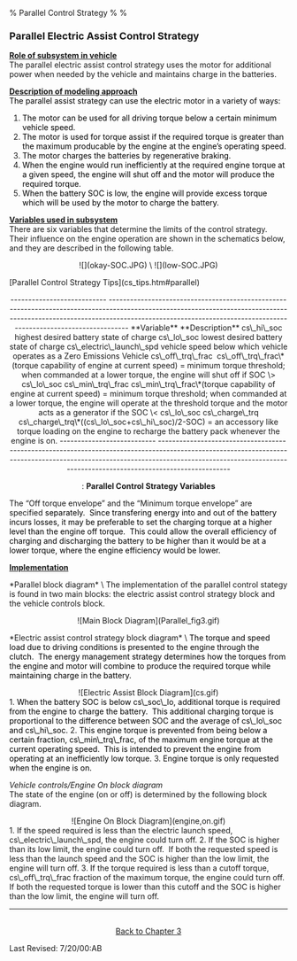 % Parallel Control Strategy
% 
% 

### **<font size="+1">Parallel Electric Assist Control Strategy</font>**

**<u>Role of subsystem in vehicle</u>** \
The parallel electric assist control strategy uses the motor for
additional power when needed by the vehicle and maintains charge in the
batteries.

**<u>Description of modeling approach</u>** \
<font color="#000000">The parallel assist strategy can use the electric
motor in a variety of ways:</font>

1.  <font color="#000000">The motor can be used for all driving torque
    below a certain minimum vehicle speed.</font>
2.  <font color="#000000">The motor is used for torque assist if the
    required torque is greater than the maximum producable by the engine
    at the engine’s operating speed.</font>
3.  <font color="#000000">The motor charges the batteries by
    regenerative braking.</font>
4.  <font color="#000000">When the engine would run inefficiently at the
    required engine torque at a given speed, the engine will shut off
    and the motor will produce the required torque.</font>
5.  <font color="#000000">When the battery SOC is low, the engine will
    provide excess torque which will be used by the motor to charge the
    battery.</font>

**<u>Variables used in subsystem</u>** \
There are six variables that determine the limits of the control
strategy.  Their influence on the engine operation are shown in the
schematics below, and they are described in the following table.

<center>
![](okay-SOC.JPG) \
![](low-SOC.JPG)

</center>
<p>
[Parallel Control Strategy Tips](cs_tips.htm#parallel)

<center>
  --------------------------- ----------------------------------------------------------------------------------------------------------------------------------------------------------------------------------------------------------------------------------------------
  **Variable**                **Description**
  cs\_hi\_soc                 highest desired battery state of charge
  cs\_lo\_soc                 lowest desired battery state of charge
  cs\_electric\_launch\_spd   vehicle speed below which vehicle operates as a Zero Emissions Vehicle
  cs\_off\_trq\_frac           cs\_off\_trq\_frac\*(torque capability of engine at current speed) = minimum torque threshold; when commanded at a lower torque, the engine will shut off if SOC \> cs\_lo\_soc
  cs\_min\_trq\_frac          cs\_min\_trq\_frac\*(torque capability of engine at current speed) = minimum torque threshold; when commanded at a lower torque, the engine will operate at the threshold torque and the motor acts as a generator if the SOC \< cs\_lo\_soc
  cs\_charge\_trq             cs\_charge\_trq\*((cs\_lo\_soc+cs\_hi\_soc)/2-SOC) = an accessory like torque loading on the engine to recharge the battery pack whenever the engine is on.
  --------------------------- ----------------------------------------------------------------------------------------------------------------------------------------------------------------------------------------------------------------------------------------------

  : **Parallel Control Strategy Variables**

</center>
The “Off torque envelope” and the “Minimum torque envelope” are
specified <font color="#000000">separately.  Since transfering energy
into and out of the battery incurs losses, it may be preferable to set
the charging torque at a higher level than the engine off torque.  This
could allow the overall efficiency of charging and discharging the
battery to be higher than it would be at a lower torque, where the
engine efficiency would be lower.</font>

**<u>Implementation</u>**

<p>
*Parallel block diagram* \
The implementation of the parallel control stategy is found in two main
blocks: the electric assist control strategy block and the vehicle
controls block.

<center>
![Main Block Diagram](Parallel_fig3.gif)

</center>
<p>
*Electric assist control strategy block diagram* \
<font color="#000000">The torque and speed load due to driving
conditions is presented to the engine through the clutch.  The energy
management strategy determines how the torques from the engine and motor
will combine to produce the required torque while maintaining charge in
the battery.</font>

<center>
![Electric Assist Block Diagram](cs.gif)

</center>
1.  <font color="#000000">When the battery SOC is below cs\_soc\_lo,
    additional torque is required from the engine to charge the
    battery.  This additional charging torque is proportional to the
    difference between SOC and the average of cs\_lo\_soc and
    cs\_hi\_soc.</font>
2.  <font color="#000000">This engine torque is prevented from being
    below a certain fraction, cs\_min\_trq\_frac, of the maximum engine
    torque at the current operating speed.  This is intended to prevent
    the engine from operating at an inefficiently low torque.</font>
3.  <font color="#000000">Engine torque is only requested when the
    engine is on.</font>

*Vehicle controls/Engine On block diagram* \
The state of the engine (on or off) is determined by the following block
diagram.

<center>
![Engine On Block Diagram](engine,on.gif)

</center>
1.  If the speed required is less than the electric launch speed,
    cs\_electric\_launch\_spd, the engine could turn off.
2.  If the SOC is higher than its low limit, the engine could turn off. 
    If both the requested speed is less than the launch speed and the
    SOC is higher than the low limit, the engine will turn off.
3.  If the torque required is less than a cutoff torque,
    cs\_off\_trq\_frac fraction of the maximum torque, the engine could
    turn off.  If both the requested torque is lower than this cutoff
    and the SOC is higher than the low limit, the engine will turn off.

<center>

* * * * *

\
[Back to Chapter 3](advisor_ch3.htm)

</center>
Last Revised: 7/20/00:AB
